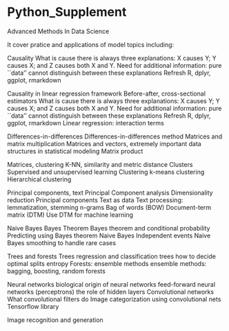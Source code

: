 # Python_Supplement

Advanced Methods In Data Science

It cover pratice and applications of model topics including:

Causality
What is cause
there is always three explanations: X causes Y; Y causes X; and Z causes both X and Y.
Need for additional information: pure ``data’’ cannot distinguish between these explanations
Refresh R, dplyr, ggplot, rmarkdown

Causality in linear regression framework
  Before-after, cross-sectional estimators
    What is cause
    there is always three explanations: X causes Y; Y causes X; and Z causes both X and Y.
    Need for additional information: pure ``data’’ cannot distinguish between these explanations
    Refresh R, dplyr, ggplot, rmarkdown
  Linear regression: interaction terms
  
  
Differences-in-differences
  Differences-in-differences method
  Matrices and matrix multiplication
    Matrices and vectors, extremely important data structures in statistical modeling
    Matrix product
    
Matrices, clustering
  K-NN, similarity and metric distance
  Clusters
    Supervised and unsupervised learning
    Clustering
    k-means clustering
    Hierarchical clustering

Principal components, text
  Principal Component analysis
    Dimensionality reduction
    Principal components
  Text as data
    Text processing: lemmatization, stemming
    n-grams
    Bag of words (BOW)
    Document-term matrix (DTM)
    Use DTM for machine learning

Naive Bayes
  Bayes Theorem
    Bayes theorem and conditional probability
    Predicting using Bayes theorem
    Naive Bayes
  Independent events
    Naive Bayes
    smoothing to handle rare cases

Trees and forests
  Trees
    regression and classification trees
    how to decide optimal splits
    entropy
  Forests: ensemble methods
    ensemble methods: bagging, boosting, random forests

Neural networks
  biological origin of neural networks
  feed-forward neural networks (perceptrons)
  the role of hidden layers
Convolutional networks
  What convolutional filters do
  Image categorization using convolutional nets
  Tensorflow library
    
Image recognition and generation
